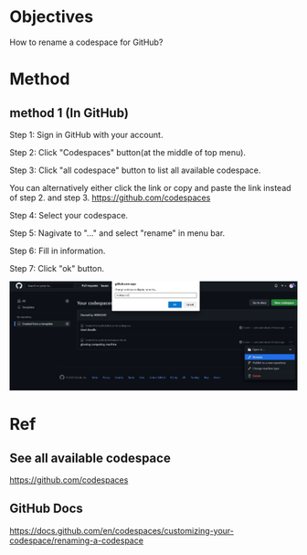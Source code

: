 # Objectives
How to rename a codespace for GitHub?

# Method
## method 1 (In GitHub)
Step 1:
Sign in GitHub with your account.

Step 2:
Click "Codespaces" button(at the middle of top menu).

Step 3:
Click "all codespace" button to list all available codespace.

You can alternatively either click the link or copy and paste the link instead of step 2. and step 3.
https://github.com/codespaces

Step 4:
Select your codespace.

Step 5:
Nagivate to "..." and select "rename" in menu bar.

Step 6:
Fill in information.

Step 7:
Click "ok" button.

<img src="https://github.com/40843245/Github_tutorial/blob/main/CodeSpace/Rename/RenameCodespace1.jpg">

# Ref
## See all available codespace
https://github.com/codespaces
## GitHub Docs
https://docs.github.com/en/codespaces/customizing-your-codespace/renaming-a-codespace
